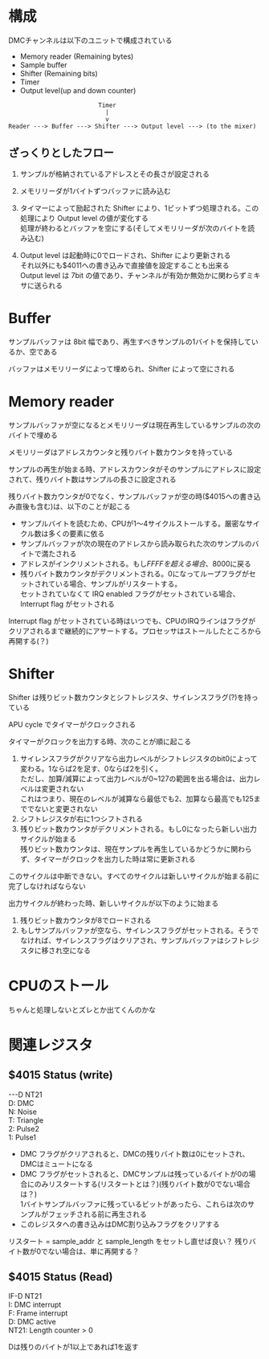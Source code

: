 # 構成

DMCチャンネルは以下のユニットで構成されている

- Memory reader (Remaining bytes)
- Sample buffer
- Shifter (Remaining bits)
- Timer
- Output level(up and down counter)

```text
                         Timer
                           |
                           v
Reader ---> Buffer ---> Shifter ---> Output level ---> (to the mixer)
```

## ざっくりとしたフロー

1. サンプルが格納されているアドレスとその長さが設定される

2. メモリリーダが1バイトずつバッファに読み込む

3. タイマーによって励起された Shifter により、1ビットずつ処理される。この処理により Output level の値が変化する \
   処理が終わるとバッファを空にする(そしてメモリリーダが次のバイトを読み込む)

4. Output level は起動時に0でロードされ、Shifter により更新される \
   それ以外にも$4011への書き込みで直接値を設定することも出来る \
   Output level は 7bit の値であり、チャンネルが有効か無効かに関わらずミキサに送られる
   
# Buffer

サンプルバッファは 8bit 幅であり、再生すべきサンプルの1バイトを保持しているか、空である

バッファはメモリリーダによって埋められ、Shifter によって空にされる

# Memory reader

サンプルバッファが空になるとメモリリーダは現在再生しているサンプルの次のバイトで埋める

メモリリーダはアドレスカウンタと残りバイト数カウンタを持っている

サンプルの再生が始まる時、アドレスカウンタがそのサンプルにアドレスに設定されて、残りバイト数はサンプルの長さに設定される

残りバイト数カウンタが0でなく、サンプルバッファが空の時($4015への書き込み直後も含む)は、以下のことが起こる

- サンプルバイトを読むため、CPUが1～4サイクルストールする。厳密なサイクル数は多くの要素に依る
- サンプルバッファが次の現在のアドレスから読み取られた次のサンプルのバイトで満たされる
- アドレスがインクリメントされる。もし$FFFFを超える場合、$8000に戻る
- 残りバイト数カウンタがデクリメントされる。0になってループフラグがセットされている場合、サンプルがリスタートする。\
  セットされていなくて IRQ enabled フラグがセットされている場合、Interrupt flag がセットされる

Interrupt flag がセットされている時はいつでも、CPUのIRQラインはフラグがクリアされるまで継続的にアサートする。プロセッサはストールしたところから再開する(？)

# Shifter

Shifter は残りビット数カウンタとシフトレジスタ、サイレンスフラグ(?)を持っている

APU cycle でタイマーがクロックされる

タイマーがクロックを出力する時、次のことが順に起こる

1. サイレンスフラグがクリアなら出力レベルがシフトレジスタのbit0によって変わる。1ならば2を足す、0ならば2を引く。 \
   ただし、加算/減算によって出力レベルが0~127の範囲を出る場合は、出力レベルは変更されない \
   これはつまり、現在のレベルが減算なら最低でも2、加算なら最高でも125まででないと変更されない
2. シフトレジスタが右に1つシフトされる
3. 残りビット数カウンタがデクリメントされる。もし0になったら新しい出力サイクルが始まる \
   残りビット数カウンタは、現在サンプルを再生しているかどうかに関わらず、タイマーがクロックを出力した時は常に更新される

このサイクルは中断できない。すべてのサイクルは新しいサイクルが始まる前に完了しなければならない

出力サイクルが終わった時、新しいサイクルが以下のように始まる

1. 残りビット数カウンタが8でロードされる
2. もしサンプルバッファが空なら、サイレンスフラグがセットされる。そうでなければ、サイレンスフラグはクリアされ、サンプルバッファはシフトレジスタに移され空になる

# CPUのストール

ちゃんと処理しないとズレとか出てくんのかな

# 関連レジスタ

## $4015 Status (write)

---D NT21 \
D: DMC \
N: Noise \
T: Triangle \
2: Pulse2 \
1: Pulse1

- DMC フラグがクリアされると、DMCの残りバイト数は0にセットされ、DMCはミュートになる
- DMC フラグがセットされると、DMCサンプルは残っているバイトが0の場合にのみリスタートする(リスタートとは？)(残りバイト数が0でない場合は？) \
  1バイトサンプルバッファに残っているビットがあったら、これらは次のサンプルがフェッチされる前に再生される
- このレジスタへの書き込みはDMC割り込みフラグをクリアする

リスタート = sample_addr と sample_length をセットし直せば良い？
残りバイト数が0でない場合は、単に再開する？

## $4015 Status (Read)

IF-D NT21 \
I: DMC interrupt \
F: Frame interrupt \
D: DMC active \
NT21: Length counter > 0

Dは残りのバイトが1以上であれば1を返す
